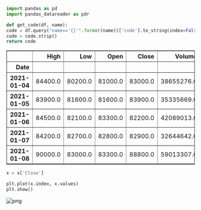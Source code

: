 ```python
import pandas as pd
import pandas_datareader as pdr
```


```python
def get_code(df, name):
code = df.query("name=='{}'".format(name))['code'].to_string(index=False)
code = code.strip()
return code

```




<div>
<style scoped>
    .dataframe tbody tr th:only-of-type {
        vertical-align: middle;
    }

    .dataframe tbody tr th {
        vertical-align: top;
    }

    .dataframe thead th {
        text-align: right;
    }
</style>
<table border="1" class="dataframe">
  <thead>
    <tr style="text-align: right;">
      <th></th>
      <th>High</th>
      <th>Low</th>
      <th>Open</th>
      <th>Close</th>
      <th>Volume</th>
      <th>Adj Close</th>
    </tr>
    <tr>
      <th>Date</th>
      <th></th>
      <th></th>
      <th></th>
      <th></th>
      <th></th>
      <th></th>
    </tr>
  </thead>
  <tbody>
    <tr>
      <th>2021-01-04</th>
      <td>84400.0</td>
      <td>80200.0</td>
      <td>81000.0</td>
      <td>83000.0</td>
      <td>38655276.0</td>
      <td>82268.570312</td>
    </tr>
    <tr>
      <th>2021-01-05</th>
      <td>83900.0</td>
      <td>81600.0</td>
      <td>81600.0</td>
      <td>83900.0</td>
      <td>35335669.0</td>
      <td>83160.648438</td>
    </tr>
    <tr>
      <th>2021-01-06</th>
      <td>84500.0</td>
      <td>82100.0</td>
      <td>83300.0</td>
      <td>82200.0</td>
      <td>42089013.0</td>
      <td>81475.625000</td>
    </tr>
    <tr>
      <th>2021-01-07</th>
      <td>84200.0</td>
      <td>82700.0</td>
      <td>82800.0</td>
      <td>82900.0</td>
      <td>32644642.0</td>
      <td>82169.460938</td>
    </tr>
    <tr>
      <th>2021-01-08</th>
      <td>90000.0</td>
      <td>83000.0</td>
      <td>83300.0</td>
      <td>88800.0</td>
      <td>59013307.0</td>
      <td>88017.460938</td>
    </tr>
  </tbody>
</table>
</div>




```python
x = x['Close']
```


```python
plt.plot(x.index, x.values)
plt.show()
```


    
![png](output_3_0.png)
    



```python

```
